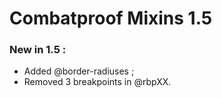 # Combatproof Mixins 1.5

### New in 1.5 :
- Added @border-radiuses ;
- Removed 3 breakpoints in @rbpXX.
